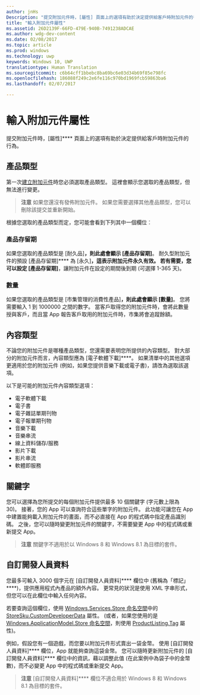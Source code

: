 ```yaml
---
author: jnHs
Description: "提交附加元件時，[屬性] 頁面上的選項有助於決定提供給客戶時附加元件的行為。"
title: "輸入附加元件屬性"
ms.assetid: 26D2139F-66FD-479E-940B-7491238ADCAE
ms.author: wdg-dev-content
ms.date: 02/08/2017
ms.topic: article
ms.prod: windows
ms.technology: uwp
keywords: Windows 10, UWP
translationtype: Human Translation
ms.sourcegitcommit: c6b64cff1bbebc8ba69bc6e03d34b69f85e798fc
ms.openlocfilehash: 186088f249c2e6fe116c970bd1969fcb59863ba6
ms.lasthandoff: 02/07/2017

---
```


# <a name="enter-add-on-properties"></a>輸入附加元件屬性


提交附加元件時，[屬性]**** 頁面上的選項有助於決定提供給客戶時附加元件的行為。

## <a name="product-type"></a>產品類型

第一次[建立附加元件](set-your-add-on-product-id.md)時您必須選取產品類型。 這裡會顯示您選取的產品類型，但無法進行變更。

> **注意**  如果您還沒有發佈附加元件。 如果您需要選擇其他產品類型，您可以刪除該提交並重新開始。 

根據您選取的產品類型而定，您可能會看到下列其中一個欄位︰

### <a name="product-lifetime"></a>產品存留期
如果您選取的產品類型是 [耐久品]****，則此處會顯示 [產品存留期]****。 耐久型附加元件的預設 [產品存留期]**** 為 [永久]****，這表示附加元件永久有效。 若有需要，您可以設定 [產品存留期]****，讓附加元件在設定的期間後到期 (可選擇 1-365 天)。 

### <a name="quantity"></a>數量
如果您選取的產品類型是 [市集管理的消費性產品]****，則此處會顯示 [數量]****。 您將需要輸入 1 到 1000000 之間的數字。 當客戶取得您的附加元件時，會將此數量授與客戶，而且當 App 報告客戶取用的附加元件時，市集將會追蹤餘額。

## <a name="content-type"></a>內容類型

不論您的附加元件是哪種產品類型，您還需要表明您所提供的內容類型。 對大部分的附加元件而言，內容類型應為 [電子軟體下載]****。 如果清單中的其他選項更適用於您的附加元件 (例如，如果您提供音樂下載或電子書)，請改為選取該選項。 

以下是可能的附加元件內容類型選項：

-   電子軟體下載
-   電子書
-   電子雜誌單期刊物
-   電子報單期刊物
-   音樂下載
-   音樂串流
-   線上資料儲存/服務
-   影片下載
-   影片串流
-   軟體即服務

## <a name="keywords"></a>關鍵字

您可以選擇為您所提交的每個附加元件提供最多 10 個關鍵字 (字元數上限為 30)。 接著，您的 App 可以查詢符合這些單字的附加元件。 此功能可讓您在 App 中建置能夠載入附加元件的畫面，而不必直接在 App 的程式碼中指定產品識別碼。 之後，您可以隨時變更附加元件的關鍵字，不需要變更 App 中的程式碼或重新提交 App。

> **注意**  關鍵字不適用於以 Windows 8 和 Windows 8.1 為目標的套件。

## <a name="custom-developer-data"></a>自訂開發人員資料

您最多可輸入 3000 個字元在 [自訂開發人員資料]**** 欄位中 (舊稱為「標記」****)，提供應用程式內產品的額外內容。 更常見的狀況是使用 XML 字串形式，但您可以在此欄位中輸入任何內容。

若要查詢這個欄位，使用 [Windows.Services.Store 命名空間](https://msdn.microsoft.com/en-us/library/windows/apps/windows.services.store.aspx)中的 [StoreSku.CustomDeveloperData](https://msdn.microsoft.com/en-us/library/windows/apps/windows.services.store.storesku.customdeveloperdata.aspx) 屬性。 (或者，如果您使用的是 [Windows.ApplicationModel.Store 命名空間](https://msdn.microsoft.com/en-us/library/windows/apps/windows.applicationmodel.store.aspx)，則使用 [ProductListing.Tag](https://msdn.microsoft.com/en-us/library/windows/apps/windows.applicationmodel.store.productlisting.tag.aspx) 屬性)。

例如，假設您有一個遊戲，而您要以附加元件形式賣出一袋金幣。 使用 [自訂開發人員資料]**** 欄位，App 就能夠查詢這袋金幣。 您可以隨時更新附加元件的 [自訂開發人員資料]**** 欄位中的資訊，藉以調整此值 (在此案例中為袋子中的金幣數)，而不必變更 App 中的程式碼或重新提交 App。

> **注意**  [自訂開發人員資料]**** 欄位不適合用於 Windows 8 和 Windows 8.1 為目標的套件。

 

 

 





